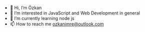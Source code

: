 - 👋 Hi, I’m Özkan
- 👀 I’m interested in JavaScript and Web Development in general
- 🌱 I’m currently learning node js 
- 📫 How to reach me ozkanimre@outlook.com

<!---
ozkanimre/ozkanimre is a ✨ special ✨ repository because its `README.md` (this file) appears on your GitHub profile.
You can click the Preview link to take a look at your changes.
--->
